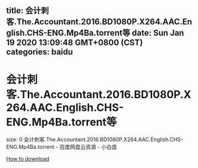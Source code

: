 
title: 会计刺客.The.Accountant.2016.BD1080P.X264.AAC.English.CHS-ENG.Mp4Ba.torrent等
date: Sun Jan 19 2020 13:09:48 GMT+0800 (CST)    
categories: baidu
---

# 会计刺客.The.Accountant.2016.BD1080P.X264.AAC.English.CHS-ENG.Mp4Ba.torrent等
size: 0
 会计刺客.The.Accountant.2016.BD1080P.X264.AAC.English.CHS-ENG.Mp4Ba.torrent - 百度网盘云资源 - 小白盘
 

[How to download](https://bpcam.bemobtrk.com/go/2ceec3aa-1ca2-46d6-b9ff-aaa5c184517c?jno=829)